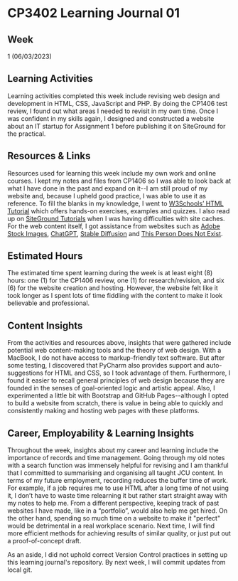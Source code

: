 # CP3402 Learning Journal 01

## Week
1 (06/03/2023)

## Learning Activities

Learning activities completed this week include revising web design and development in HTML, CSS, JavaScript and PHP. By doing the CP1406 test review, I found out what areas I needed to revisit in my own time. Once I was confident in my skills again, I designed and constructed a website about an IT startup for Assignment 1 before publishing it on SiteGround for the practical.

## Resources & Links

Resources used for learning this week include my own work and online courses. I kept my notes and files from CP1406 so I was able to look back at what I have done in the past and expand on it--I am still proud of my website and, because I upheld good practice, I was able to use it as reference. To fill the blanks in my knowledge, I went to [W3Schools’ HTML Tutorial](https://www.w3schools.com/html/) which offers hands-on exercises, examples and quizzes. I also read up on [SiteGround Tutorials](https://www.siteground.com/tutorials/) when I was having difficulties with site caches. For the web content itself, I got assistance from websites such as [Adobe Stock Images](https://stock.adobe.com/au/), [ChatGPT](https://openai.com/blog/chatgpt), [Stable Diffusion](https://stablediffusionweb.com/#demo) and [This Person Does Not Exist](https://this-person-does-not-exist.com/en).

## Estimated Hours

The estimated time spent learning during the week is at least eight (8) hours: one (1) for the CP1406 review, one (1) for research/revision, and six (6) for the website creation and hosting. However, the website felt like it took longer as I spent lots of time fiddling with the content to make it look believable and professional.

## Content Insights

From the activities and resources above, insights that were gathered include potential web content-making tools and the theory of web design. With a MacBook, I do not have access to markup-friendly text software. But after some testing, I discovered that PyCharm also provides support and auto-suggestions for HTML and CSS, so I took advantage of them. Furthermore, I found it easier to recall general principles of web design because they are founded in the senses of goal-oriented logic and artistic appeal. Also, I experimented a little bit with Bootstrap and GitHub Pages--although I opted to build a website from scratch, there is value in being able to quickly and consistently making and hosting web pages with these platforms.

## Career, Employability & Learning Insights

Throughout the week, insights about my career and learning include the importance of records and time management. Going through my old notes with a search function was immensely helpful for revising and I am thankful that I committed to summarising and organising all taught JCU content. In terms of my future employment, recording reduces the buffer time of work. For example, if a job requires me to use HTML after a long time of not using it, I don’t have to waste time relearning it but rather start straight away with my notes to help me. From a different perspective, keeping track of past websites I have made, like in a “portfolio”, would also help me get hired. On the other hand, spending so much time on a website to make it "perfect" would be detrimental in a real workplace scenario. Next time, I will find more efficient methods for achieving results of similar quality, or just put out a proof-of-concept draft.

As an aside, I did not uphold correct Version Control practices in setting up this learning journal's repository. By next week, I will commit updates from local git.
